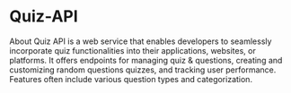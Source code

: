 # Quiz-API
About Quiz API is a web service that enables developers to seamlessly incorporate quiz functionalities into their applications, websites, or platforms. It offers endpoints for managing quiz &amp; questions, creating and customizing random questions quizzes, and tracking user performance. Features often include various question types and categorization.
